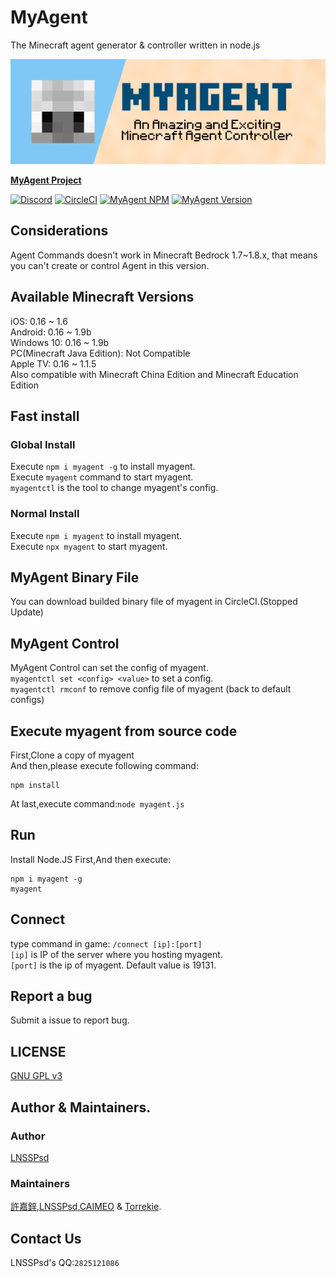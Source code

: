 # MyAgent
The Minecraft agent generator & controller written in node.js

[![MyAgent](pmyagent.png)](https://github.com/mcpewebsocket-dev/MyAgent)

**[MyAgent Project](http://agent.vanillahh.online)**

[![Discord](https://img.shields.io/badge/chat-on%20discord-7289da.svg)](https://discord.gg/ntaa8z8)
[![CircleCI](https://circleci.com/gh/mcpewebsocket-dev/MyAgent.svg?style=svg)](https://circleci.com/gh/mcpewebsocket-dev/MyAgent)
[![MyAgent NPM](https://img.shields.io/badge/npm-myagent-blue.svg)](https://www.npmjs.com/myagent)
[![MyAgent Version](https://img.shields.io/badge/dynamic/json.svg?label=myagent%20version&url=https%3A%2F%2Fraw.githubusercontent.com%2Fmcpewebsocket-dev%2FMyAgent%2Fmaster%2Fpackage.json&query=%24.version&colorB=yellowgreen)](https://github.com/mcpewebsocket-dev/MyAgent)
## Considerations
Agent Commands doesn't work in Minecraft Bedrock 1.7~1.8.x, that means you can't create or control Agent in this version.
## Available Minecraft Versions
iOS: 0.16 ~ 1.6  
Android: 0.16 ~ 1.9b  
Windows 10: 0.16 ~ 1.9b  
PC(Minecraft Java Edition): Not Compatible  
Apple TV: 0.16 ~ 1.1.5  
Also compatible with Minecraft China Edition and Minecraft Education Edition
## Fast install
### Global Install
Execute `npm i myagent -g` to install myagent.  
Execute `myagent` command to start myagent.  
`myagentctl` is the tool to change myagent's config.
### Normal Install
Execute `npm i myagent` to install myagent.  
Execute `npx myagent` to start myagent.
## MyAgent Binary File
You can download builded binary file of myagent in CircleCI.(Stopped Update)
## MyAgent Control
MyAgent Control can set the config of myagent.  
`myagentctl set <config> <value>` to set a config.  
`myagentctl rmconf` to remove config file of myagent (back to default configs)
## Execute myagent from source code
First,Clone a copy of myagent  
And then,please execute following command:
```
npm install
```
At last,execute command:`node myagent.js`
## Run
Install Node.JS First,And then execute:
```
npm i myagent -g
myagent
```
## Connect
type command in game:
`/connect [ip]:[port]`  
`[ip]` is IP of the server where you hosting myagent.  
`[port]` is the ip of myagent. Default value is 19131.
## Report a bug
Submit a issue to report bug.
## LICENSE
[GNU GPL v3](LICENSE)
## Author & Maintainers.
### Author
[LNSSPsd](https://github.com/LNSSPsd)
### Maintainers
[許嘉鋅](https://github.com/TheXuJiaXin),[LNSSPsd](https://github.com/LNSSPsd),[CAIMEO](https://github.com/CAIMEOX) &amp; [Torrekie](https://github.com/Torrekie).
## Contact Us
LNSSPsd's QQ:`2825121086`

